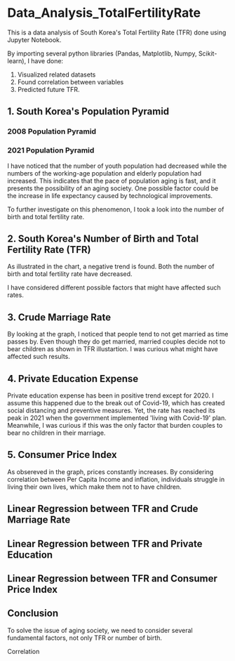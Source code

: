 # Data_Analysis_TotalFertilityRate
 
This is a data analysis of South Korea's Total Fertility Rate (TFR) done using Jupyter Notebook.

By importing several python libraries (Pandas, Matplotlib, Numpy, Scikit-learn), I have done:
1. Visualized related datasets
2. Found correlation between variables
3. Predicted future TFR.

## 1. South Korea's Population Pyramid

### 2008 Population Pyramid

### 2021 Population Pyramid


I have noticed that the number of youth population had decreased while the numbers of the working-age population and elderly population had increased. 
This indicates that the pace of population aging is fast, and it presents the possibility of an aging society. 
One possible factor could be the increase in life expectancy caused by technological improvements.

To further investigate on this phenomenon, I took a look into the number of birth and total fertility rate.

## 2. South Korea's Number of Birth and Total Fertility Rate (TFR)


As illustrated in the chart, a negative trend is found. Both the number of birth and total fertility rate have decreased. 

I have considered different possible factors that might have affected such rates.

## 3. Crude Marriage Rate


By looking at the graph, I noticed that people tend to not get married as time passes by. Even though they do get married, married couples decide not to bear children as shown in TFR illustartion. I was curious what might have affected such results.

## 4. Private Education Expense

Private education expense has been in positive trend except for 2020. I assume this happened due to the break out of Covid-19, which has created social distancing and preventive measures. Yet, the rate has reached its peak in 2021 when the government implemented 'living with Covid-19' plan.
Meanwhile, I was curious if this was the only factor that burden couples to bear no children in their marriage.

## 5. Consumer Price Index

As obsereved in the graph, prices constantly increases. By considering correlation between Per Capita Income and inflation, individuals struggle in living their own lives, which make them not to have children.

## Linear Regression between TFR and Crude Marriage Rate
## Linear Regression between TFR and Private Education
## Linear Regression between TFR and Consumer Price Index

## Conclusion

To solve the issue of aging society, we need to consider several fundamental factors, not only TFR or number of birth. 

Correlation

